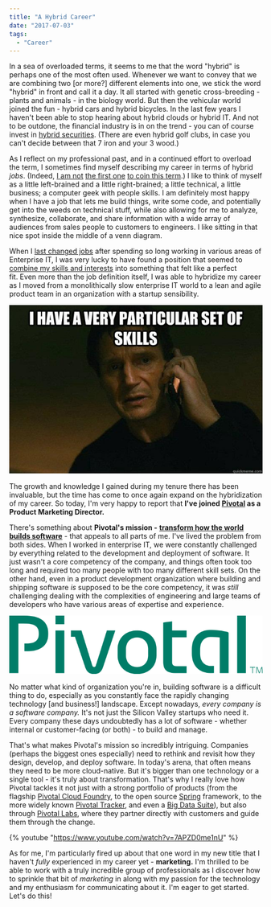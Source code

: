 ```yaml
---
title: "A Hybrid Career"
date: "2017-07-03"
tags: 
  - "Career"
---
```


In a sea of overloaded terms, it seems to me that the word "hybrid" is perhaps one of the most often used. Whenever we want to convey that we are combining two \[or more?\] different elements into one, we stick the word "hybrid" in front and call it a day. It all started with genetic cross-breeding - plants and animals - in the biology world. But then the vehicular world joined the fun - hybrid cars and hybrid bicycles. In the last few years I haven't been able to stop hearing about hybrid clouds or hybrid IT. And not to be outdone, the financial industry is in on the trend - you can of course invest in [hybrid securities](http://www.investopedia.com/terms/h/hybridsecurity.asp). (There are even hybrid golf clubs, in case you can't decide between that 7 iron and your 3 wood.)

As I reflect on my professional past, and in a continued effort to overload the term, I sometimes find myself describing my career in terms of hybrid _jobs_. (Indeed, [I am not](https://www.roberthalf.com/blog/hybrid-jobs-what-are-they-and-how-can-you-get-one) [the first one](http://fortune.com/2016/03/11/hybrid-job-skills/) [to coin this term](http://burning-glass.com/research/hybrid-jobs/).) I like to think of myself as a little left-brained and a little right-brained; a little technical, a little business; a computer geek with people skills. I am definitely most happy when I have a job that lets me build things, write some code, and potentially get into the weeds on technical stuff, while also allowing for me to analyze, synthesize, collaborate, and share information with a wide array of audiences from sales people to customers to engineers. I like sitting in that nice spot inside the middle of a venn diagram.

When I [last changed jobs](http://www.bryanfriedman.com/2014/05/16/11-years-later-2/) after spending so long working in various areas of Enterprise IT, I was very lucky to have found a position that seemed to [combine my skills and interests](http://www.bryanfriedman.com/2014/06/09/being-a-product-manager/) into something that felt like a perfect fit. Even more than the job definition itself, I was able to hybridize my career as I moved from a monolithically slow enterprise IT world to a lean and agile product team in an organization with a startup sensibility.

![](images/particular-set-of-skills.jpg)

The growth and knowledge I gained during my tenure there has been invaluable, but the time has come to once again expand on the hybridization of my career. So today, I'm very happy to report that **I've joined [Pivotal](https://pivotal.io/) as a Product Marketing Director.**

There's something about **Pivotal's mission -** [**transform how the world builds software**](https://blog.pivotal.io/pivotal/news/we-transform-how-the-world-builds-software) - that appeals to all parts of me. I've lived the problem from both sides. When I worked in enterprise IT, we were constantly challenged by everything related to the development and deployment of software. It just wasn't a core competency of the company, and things often took too long and required too many people with too many different skill sets. On the other hand, even in a product development organization where building and shipping software _is_ supposed to be the core competency, it was _still_ challenging dealing with the complexities of engineering and large teams of developers who have various areas of expertise and experience.

[![](images/pivotal-logo.png)](http://www.pivotal.io)

No matter what kind of organization you're in, building software is a difficult thing to do, especially as you constantly face the rapidly changing technology \[and business!\] landscape. Except nowadays, _every company is a software company._ It's not just the Silicon Valley startups who need it. Every company these days undoubtedly has a lot of software - whether internal or customer-facing (or both) - to build and manage.

That's what makes Pivotal's mission so incredibly intriguing. Companies (perhaps the biggest ones especially) need to rethink and revisit how they design, develop, and deploy software. In today's arena, that often means they need to be more cloud-native. But it's bigger than one technology or a single tool - it's truly about transformation. That's why I really love how Pivotal tackles it not just with a strong portfolio of products (from the flagship [Pivotal Cloud Foundry](https://pivotal.io/platform), to the open source [Spring](https://spring.io/) framework, to the more widely known [Pivotal Tracker](https://www.pivotaltracker.com/), and even a [Big Data Suite](http://pivotal.io/big-data/pivotal-big-data-suite)), but also through [Pivotal Labs](https://pivotal.io/labs), where they partner directly with customers and guide them through the change.

{% youtube "https://www.youtube.com/watch?v=7APZD0me1nU" %}

As for me, I'm particularly fired up about that one word in my new title that I haven't _fully_ experienced in my career yet - **marketing.** I'm thrilled to be able to work with a truly incredible group of professionals as I discover how to sprinkle that bit of _marketing_ in along with my passion for the technology and my enthusiasm for communicating about it. I'm eager to get started. Let's do this!
